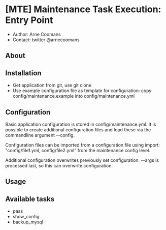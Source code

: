 # [MTE] Maintenance Task Execution: Entry Point
- Author: Arne Coomans
- Contact: twitter @arnecoomans

## About

## Installation
* Get application from git, use git clone
* Use example configuration file as template for configuration: copy config/maintenance.example into config/maintenance.yml

## Configuration
Basic application configuration is stored in config/maintenance.yml. It is possible to create additional configuration files and load these via the commandline argument --config.

Configuration files can be imported from a configuration file using import: "config/file1.yml, config/file2.yml" from the maintenance config level.

Additional configuration overwrites previously set configuration. --args is processed last, so this can overwrite configuration.

## Usage

## Available tasks
- pass
- show_config
- backup_mysql
